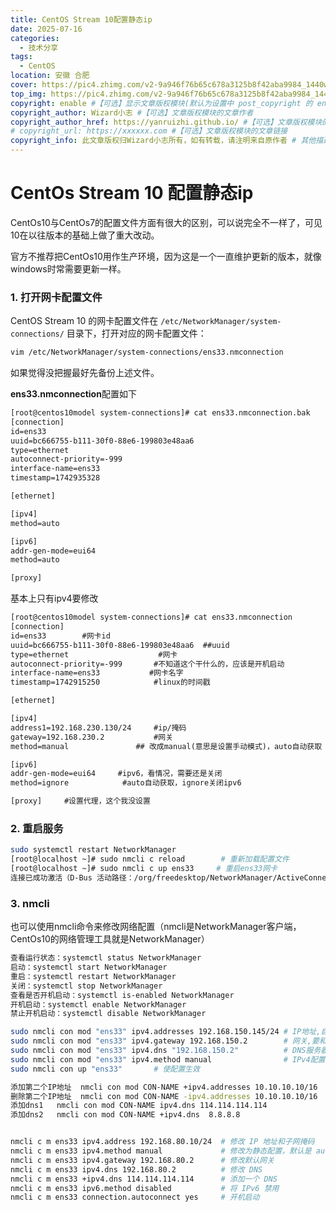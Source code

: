 ```yaml
---
title: CentOS Stream 10配置静态ip
date: 2025-07-16
categories:
  - 技术分享
tags: 
  - CentOS
location: 安徽 合肥
cover: https://pic4.zhimg.com/v2-9a946f76b65c678a3125b8f42aba9984_1440w.jpg?source=172ae18b
top_img: https://pic4.zhimg.com/v2-9a946f76b65c678a3125b8f42aba9984_1440w.jpg?source=172ae18b
copyright: enable #【可选】显示文章版权模块(默认为设置中 post_copyright 的 enable 配置)
copyright_author: Wizard小志 #【可选】文章版权模块的文章作者
copyright_author_href: https://yanruizhi.github.io/ #【可选】文章版权模块的文章作者的链接
# copyright_url: https://xxxxxx.com #【可选】文章版权模块的文章链接
copyright_info: 此文章版权归Wizard小志所有，如有转载，请注明来自原作者 # 其他描述信息
---
```


# CentOs Stream 10 配置静态ip

CentOs10与CentOs7的配置文件方面有很大的区别，可以说完全不一样了，可见10在以往版本的基础上做了重大改动。

官方不推荐把CentOs10用作生产环境，因为这是一个一直维护更新的版本，就像windows时常需要更新一样。

### 1. 打开网卡配置文件

CentOS Stream 10 的网卡配置文件在 `/etc/NetworkManager/system-connections/` 目录下，打开对应的网卡配置文件：

```sh
vim /etc/NetworkManager/system-connections/ens33.nmconnection
```


如果觉得没把握最好先备份上述文件。

**ens33.nmconnection**配置如下

```tex
[root@centos10model system-connections]# cat ens33.nmconnection.bak
[connection]
id=ens33
uuid=bc666755-b111-30f0-88e6-199803e48aa6
type=ethernet
autoconnect-priority=-999
interface-name=ens33
timestamp=1742935328

[ethernet]

[ipv4]
method=auto

[ipv6]
addr-gen-mode=eui64
method=auto

[proxy]

```

基本上只有ipv4要修改

```tex
[root@centos10model system-connections]# cat ens33.nmconnection
[connection]
id=ens33        #网卡id
uuid=bc666755-b111-30f0-88e6-199803e48aa6  ##uuid
type=ethernet                    #网卡
autoconnect-priority=-999       #不知道这个干什么的，应该是开机启动
interface-name=ens33           #网卡名字
timestamp=1742915250            #linux的时间戳

[ethernet]

[ipv4]
address1=192.168.230.130/24     #ip/掩码
gateway=192.168.230.2           #网关          
method=manual               ## 改成manual(意思是设置手动模式)，auto自动获取

[ipv6]
addr-gen-mode=eui64     #ipv6，看情况，需要还是关闭
method=ignore            #auto自动获取，ignore关闭ipv6

[proxy]     #设置代理，这个我没设置

```

### 2. 重启服务

```sh
sudo systemctl restart NetworkManager
[root@localhost ~]# sudo nmcli c reload        # 重新加载配置文件
[root@localhost ~]# sudo nmcli c up ens33     # 重启ens33网卡
连接已成功激活（D-Bus 活动路径：/org/freedesktop/NetworkManager/ActiveConnection

```

### 3. nmcli 

也可以使用nmcli命令来修改网络配置（nmcli是NetworkManager客户端，CentOs10的网络管理工具就是NetworkManager）

```bash
查看运行状态：systemctl status NetworkManager
启动：systemctl start NetworkManager
重启：systemctl restart NetworkManager
关闭：systemctl stop NetworkManager
查看是否开机启动：systemctl is-enabled NetworkManager
开机启动：systemctl enable NetworkManager
禁止开机启动：systemctl disable NetworkManager
```

```bash
sudo nmcli con mod "ens33" ipv4.addresses 192.168.150.145/24 # IP地址,自己设置,要匹配网络范围
sudo nmcli con mod "ens33" ipv4.gateway 192.168.150.2		 # 网关,要和VMware中配置的虚拟网卡一致
sudo nmcli con mod "ens33" ipv4.dns "192.168.150.2"			 # DNS服务器，和网关一致即可 8.8.8.8 也可以
sudo nmcli con mod "ens33" ipv4.method manual				 # IPv4配置方法设置为手动,也就是启用静态IP配置
sudo nmcli con up "ens33"		# 使配置生效

添加第二个IP地址  nmcli con mod CON-NAME +ipv4.addresses 10.10.10.10/16
删除第二个IP地址  nmcli con mod CON-NAME -ipv4.addresses 10.10.10.10/16
添加dns1   nmcli con mod CON-NAME ipv4.dns 114.114.114.114
添加dns2   nmcli con mod CON-NAME +ipv4.dns  8.8.8.8


nmcli c m ens33 ipv4.address 192.168.80.10/24  # 修改 IP 地址和子网掩码
nmcli c m ens33 ipv4.method manual             # 修改为静态配置，默认是 auto
nmcli c m ens33 ipv4.gateway 192.168.80.2      # 修改默认网关
nmcli c m ens33 ipv4.dns 192.168.80.2          # 修改 DNS
nmcli c m ens33 +ipv4.dns 114.114.114.114      # 添加一个 DNS
nmcli c m ens33 ipv6.method disabled           # 将 IPv6 禁用
nmcli c m ens33 connection.autoconnect yes     # 开机启动
```

